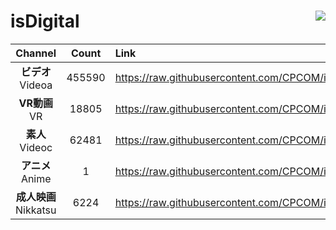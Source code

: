 # isDigital <img align="right" src="https://img.shields.io/github/last-commit/CPCOM/isDigital"/>  
  
| Channel | Count | Link |  
| :-----: | :---: | :--- |  
|**ビデオ**<br />Videoa | 455590 | https://raw.githubusercontent.com/CPCOM/isDigital/main/Videoa.txt |  
|**VR動画**<br />VR | 18805 | https://raw.githubusercontent.com/CPCOM/isDigital/main/VR.txt |  
|**素人**<br />Videoc | 62481 | https://raw.githubusercontent.com/CPCOM/isDigital/main/Videoc.txt |  
|**アニメ**<br />Anime | 1 | https://raw.githubusercontent.com/CPCOM/isDigital/main/Anime.txt |  
|**成人映画**<br />Nikkatsu | 6224 | https://raw.githubusercontent.com/CPCOM/isDigital/main/Nikkatsu.txt |  